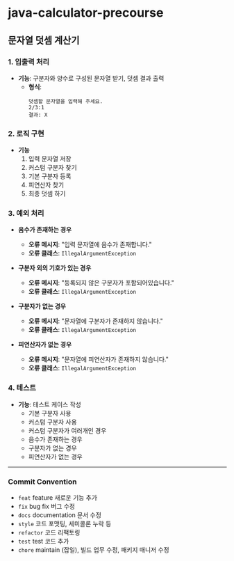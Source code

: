 # java-calculator-precourse

## 문자열 덧셈 계산기

### 1. 입출력 처리

- **기능**: 구분자와 양수로 구성된 문자열 받기, 덧셈 결과 출력
    - **형식**:
      ```
      덧셈할 문자열을 입력해 주세요.
      2/3:1
      결과: X
      ```

### 2. 로직 구현

- **기능**
    1. 입력 문자열 저장
    2. 커스텀 구분자 찾기
    3. 기본 구분자 등록
    4. 피연산자 찾기
    5. 최종 덧셈 하기

### 3. 예외 처리

- **음수가 존재하는 경우**
    - **오류 메시지**: "입력 문자열에 음수가 존재합니다."
    - **오류 클래스**: `IllegalArgumentException`

- **구분자 외의 기호가 있는 경우**
    - **오류 메시지**: "등록되지 않은 구분자가 포함되어있습니다."
    - **오류 클래스**: `IllegalArgumentException`

- **구분자가 없는 경우**
    - **오류 메시지**: "문자열에 구분자가 존재하지 않습니다."
    - **오류 클래스**: `IllegalArgumentException`

- **피연산자가 없는 경우**
    - **오류 메시지**: "문자열에 피연산자가 존재하지 않습니다."
    - **오류 클래스**: `IllegalArgumentException`

### 4. 테스트

- **기능**: 테스트 케이스 작성
    - 기본 구분자 사용
    - 커스텀 구분자 사용
    - 커스텀 구분자가 여러개인 경우
    - 음수가 존재하는 경우
    - 구분자가 없는 경우
    - 피연산자가 없는 경우

<hr>

### Commit Convention

- `feat` feature 새로운 기능 추가
- `fix` bug fix 버그 수정
- `docs` documentation 문서 수정
- `style` 코드 포맷팅, 세미콜론 누락 등
- `refactor` 코드 리팩토링
- `test` test 코드 추가
- `chore` maintain (잡일), 빌드 업무 수정, 패키지 매니저 수정